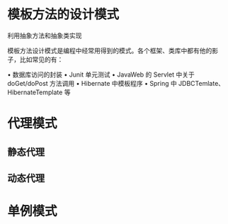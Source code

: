 

# 模板方法的设计模式

利用抽象方法和抽象类实现

模板方法设计模式是编程中经常用得到的模式。各个框架、类库中都有他的影
子，比如常见的有：

• 数据库访问的封装
• Junit 单元测试
• JavaWeb 的 Servlet 中关于 doGet/doPost 方法调用
• Hibernate 中模板程序
• Spring 中 JDBCTemlate、HibernateTemplate 等


# 代理模式
## 静态代理

## 动态代理


# 单例模式